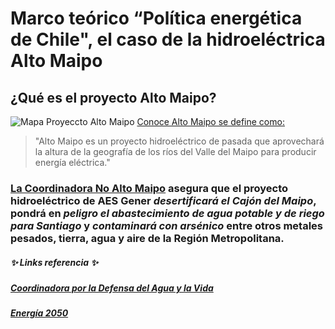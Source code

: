 # Marco teórico “Política energética de Chile", el caso de la hidroeléctrica Alto Maipo
## ¿Qué es el proyecto Alto Maipo?
![Mapa Proyeccto Alto Maipo](https://i.pinimg.com/564x/eb/95/e7/eb95e7b9fcf3cd14e10e8fab1eb0d879.jpg)
[Conoce Alto Maipo se define como:](conocealtomaipo.cl)
> "Alto Maipo es un proyecto hidroeléctrico de pasada que aprovechará la altura de la geografía de los ríos del Valle del Maipo para producir energía eléctrica."

### [La Coordinadora No Alto Maipo](https://www.facebook.com/NoAlProyectoAltoMaipo) asegura que el proyecto hidroeléctrico de AES Gener *desertificará el Cajón del Maipo*, pondrá en *peligro el abastecimiento de agua potable y de riego para Santiago* y *contaminará con arsénico* entre otros metales pesados, tierra, agua y aire de la Región Metropolitana.


##### :sparkles: Links referencia :sparkles:
##### [Coordinadora por la Defensa del Agua y la Vida](https://www.derechoalagua.cl/etiqueta/alto-maipo/)
##### [Energía 2050](https://energia.gob.cl/sites/default/files/energia_2050_-_politica_energetica_de_chile.pdf)
##### []()
##### []()
##### []()

